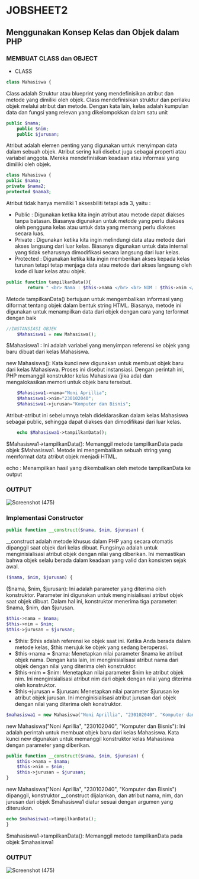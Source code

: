 # JOBSHEET2

## Menggunakan Konsep Kelas dan Objek dalam PHP

<h3>MEMBUAT CLASS dan OBJECT</h3>

- CLASS
```php
class Mahasiswa {
```
Class adalah Struktur atau blueprint yang mendefinisikan atribut dan metode yang dimiliki oleh objek. Class mendefinisikan struktur dan perilaku objek melalui atribut dan metode. Dengan kata lain, kelas adalah kumpulan data dan fungsi yang relevan yang dikelompokkan dalam satu unit

```php
public $nama;
    public $nim;
    public $jurusan;
```
Atribut adalah elemen penting yang digunakan untuk menyimpan data dalam sebuah objek. Atribut sering kali disebut juga sebagai properti atau variabel anggota. Mereka mendefinisikan keadaan atau informasi yang dimiliki oleh objek.

```php
class Mahasiswa {
public $nama;
private $nama2;
protected $nama3;
```
Atribut tidak hanya memiliki 1 aksesbiliti tetapi ada 3, yaitu :

- Public : Digunakan ketika kita ingin atribut atau metode dapat diakses tanpa batasan. Biasanya digunakan untuk metode yang perlu diakses oleh pengguna kelas atau untuk data yang memang perlu diakses secara luas.
- Private : Digunakan ketika kita ingin melindungi data atau metode dari akses langsung dari luar kelas. Biasanya digunakan untuk data internal yang tidak seharusnya dimodifikasi secara langsung dari luar kelas.
- Protected : Digunakan ketika kita ingin memberikan akses kepada kelas turunan tetapi tetap menjaga data atau metode dari akses langsung oleh kode di luar kelas atau objek.

```php
public function tampilkanData(){
        return " <br> Nama : $this->nama </br> <br> NIM : $this->nim </br> <br> Jurusan : $this->jurusan </br>";
```
Metode tampilkanData() bertujuan untuk mengembalikan informasi yang diformat tentang objek dalam bentuk string HTML. Biasanya, metode ini digunakan untuk menampilkan data dari objek dengan cara yang terformat dengan baik

```php
//INSTANSIASI OBJEK
    $Mahasiswa1 = new Mahasiswa();
```
$Mahasiswa1 : Ini adalah variabel yang menyimpan referensi ke objek yang baru dibuat dari kelas Mahasiswa.

new Mahasiswa(): Kata kunci new digunakan untuk membuat objek baru dari kelas Mahasiswa. Proses ini disebut instansiasi. Dengan perintah ini, PHP memanggil konstruktor kelas Mahasiswa (jika ada) dan mengalokasikan memori untuk objek baru tersebut.

```php
    $Mahasiswa1->nama="Noni Aprillia";
    $Mahasiswa1->nim="230102040";
    $Mahasiswa1->jurusan="Komputer dan Bisnis";
```
Atribut-atribut ini sebelumnya telah dideklarasikan dalam kelas Mahasiswa sebagai public, sehingga dapat diakses dan dimodifikasi dari luar kelas.

```php
    echo $Mahasiswa1->tampilkanData();
```
$Mahasiswa1->tampilkanData(): Memanggil metode tampilkanData pada objek $Mahasiswa1. Metode ini mengembalikan sebuah string yang memformat data atribut objek menjadi HTML.

echo : Menampilkan hasil yang dikembalikan oleh metode tampilkanData ke output

<h3>OUTPUT</h3>

![Screenshot (475)](https://github.com/user-attachments/assets/17b67509-5729-45f7-aa84-f5440a97e644)

<h3>Implementasi Constructor</h3>

```php
public function __construct($nama, $nim, $jurusan) {
```
__construct adalah metode khusus dalam PHP yang secara otomatis dipanggil saat objek dari kelas dibuat. Fungsinya adalah untuk menginisialisasi atribut objek dengan nilai yang diberikan. Ini memastikan bahwa objek selalu berada dalam keadaan yang valid dan konsisten sejak awal.

```php
($nama, $nim, $jurusan) {
```
($nama, $nim, $jurusan): Ini adalah parameter yang diterima oleh konstruktor. Parameter ini digunakan untuk menginisialisasi atribut objek saat objek dibuat. Dalam hal ini, konstruktor menerima tiga parameter: $nama, $nim, dan $jurusan.

```php
$this->nama = $nama;
$this->nim = $nim;
$this->jurusan = $jurusan;
```
- $this: $this adalah referensi ke objek saat ini. Ketika Anda berada dalam metode kelas, $this merujuk ke objek yang sedang beroperasi.
- $this->nama = $nama: Menetapkan nilai parameter $nama ke atribut objek nama. Dengan kata lain, ini menginisialisasi atribut nama dari objek dengan nilai yang diterima oleh konstruktor.
- $this->nim = $nim: Menetapkan nilai parameter $nim ke atribut objek nim. Ini menginisialisasi atribut nim dari objek dengan nilai yang diterima oleh konstruktor.
- $this->jurusan = $jurusan: Menetapkan nilai parameter $jurusan ke atribut objek jurusan. Ini menginisialisasi atribut jurusan dari objek dengan nilai yang diterima oleh konstruktor.

```php
$mahasiswa1 = new Mahasiswa("Noni Aprillia", "230102040", "Komputer dan Bisnis");
```
new Mahasiswa("Noni Aprillia", "230102040", "Komputer dan Bisnis"): Ini adalah perintah untuk membuat objek baru dari kelas Mahasiswa. Kata kunci new digunakan untuk memanggil konstruktor kelas Mahasiswa dengan parameter yang diberikan.

```php
public function __construct($nama, $nim, $jurusan) {
    $this->nama = $nama;
    $this->nim = $nim;
    $this->jurusan = $jurusan;
}
```
new Mahasiswa("Noni Aprillia", "230102040", "Komputer dan Bisnis") dipanggil, konstruktor __construct dijalankan, dan atribut nama, nim, dan jurusan dari objek $mahasiswa1 diatur sesuai dengan argumen yang diteruskan.

```php
echo $mahasiswa1->tampilkanData();
}
```
$mahasiswa1->tampilkanData(): Memanggil metode tampilkanData pada objek $mahasiswa1

<h3>OUTPUT</h3>

![Screenshot (475)](https://github.com/user-attachments/assets/17b67509-5729-45f7-aa84-f5440a97e644)
